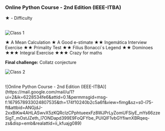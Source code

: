 
### Online Python Course - 2nd Edition  (IEEE-ITBA)
★ - Difficulty
<br><br>

![Class 1](https://mail.google.com/mail/u/1?ui=2&ik=6228534fe6&attid=0.2&permmsgid=msg-f:1679653555329548212&th=174f54026723bfb4&view=fimg&sz=s0-l75-ft&attbid=ANGjdJ-KR_iTWk-KAIWeeNnufVKemqXm8CYkQHveJRxtGIOzVltG7ngm-qNUprZgOU2QLJriy0wqsD5Q4PIGShUZftXJjQaXNdrRNEdNIQ7mP814slue9jYhGoz2tBk&disp=emb&realattid=ii_kfvjei160)

★ A Mean Calculation
★ A Good e-stimate
★★ Ingemática Interview Exercise
★★  Primality Test
★★  Filius Bonacci´s Legend
★★  Dominoes
★★★  Integral Exercise
★★★  Crazy for maths

**Final challenge:** Collatz conjecture

![Class 2](https://mail.google.com/mail/u/1?ui=2&ik=6228534fe6&attid=0.0.3&permmsgid=msg-f:1680252964311649092&th=1751752b2e97cb44&view=fimg&sz=s0-l75-ft&attbid=ANGjdJ_vaK9h52cxjOD5dBOrc_rZ314RsA7GXty5ukvx25hioyN8sXTthda9VGp1wZdDgyM9ZSehBbawdBOVl8a0bu6_au11YvBSS1zbC4nN8U1-cZj-KzXY9LnDz7U&disp=emb&realattid=ii_kg4f1c3x0)

<br>
![Online Python Course - 2nd Edition  (IEEE-ITBA)](https://mail.google.com/mail/u/1?ui=2&ik=6228534fe6&attid=0.1&permmsgid=msg-f:1679578933024807535&th=174f10240b2c5a6f&view=fimg&sz=s0-l75-ft&attbid=ANGjdJ-2xxBiKw4AHLASwvX5zKQRcIzCPphtueexFz8WJPrLyZomUFSiyE_mYs66zzeSigT_mOstJZeth_l7ONDapd399E9FoQFYbe_PUIQlF1vbGYfiwnXBRqeq-zs&disp=emb&realattid=ii_kfuajg089)

